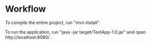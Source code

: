 Workflow
========

To compile the entire project, run "mvn install".

To run the application, run "java -jar target/TextApp-1.0.jar" and open http://localhost:8080/ .
